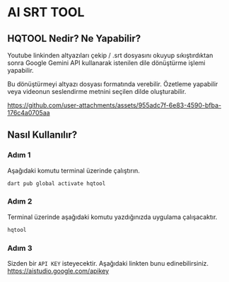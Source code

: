 # AI SRT TOOL

## HQTOOL Nedir? Ne Yapabilir?

Youtube linkinden altyazıları çekip / .srt dosyasını okuyup sıkıştırdıktan sonra Google Gemini API kullanarak istenilen dile dönüştürme işlemi yapabilir.

Bu dönüştürmeyi altyazı dosyası formatında verebilir. Özetleme yapabilir veya videonun seslendirme metnini seçilen dilde oluşturabilir.

https://github.com/user-attachments/assets/955adc7f-6e83-4590-bfba-176c4a0705aa

## Nasıl Kullanılır?

### Adım 1
Aşağıdaki komutu terminal üzerinde çalıştırın.
```bash
dart pub global activate hqtool
```

### Adım 2
Terminal üzerinde aşağıdaki komutu yazdığınızda uygulama çalışacaktır.
```bash
hqtool
```

### Adım 3
Sizden bir `API KEY` isteyecektir. Aşağıdaki linkten bunu edinebilirsiniz.
https://aistudio.google.com/apikey

